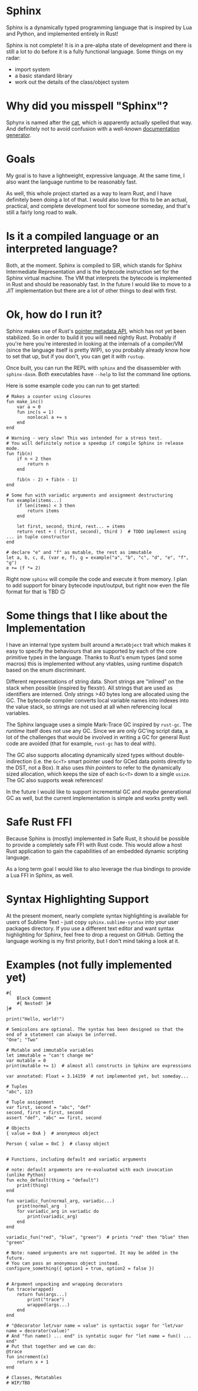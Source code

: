# Sphinx

Sphinx is a dynamically typed programming language that is inspired by Lua and Python, and implemented entirely in Rust!

Sphinx is not complete! It is in a pre-alpha state of development and there is still a lot to do before it is a fully functional language. Some things on my radar:

 - import system
 - a basic standard library
 - work out the details of the class/object system

# Why did you misspell "Sphinx"?

Sphynx is named after the [cat](https://en.wikipedia.org/wiki/Sphynx_cat), which is apparently actually spelled that way. And definitely not to avoid confusion with a well-known [documentation generator](https://www.sphinx-doc.org/en/master/).

# Goals

My goal is to have a lightweight, expressive language. At the same time, I also want the language runtime to be reasonably fast.

As well, this whole project started as a way to learn Rust, and I have definitely been doing a lot of that. I would also love for this to be an actual, practical, and complete development tool for someone someday, and that's still a fairly long road to walk.

# Is it a compiled language or an interpreted language?

Both, at the moment. Sphinx is compiled to SIR, which stands for Sphinx Intermediate Representation and is the bytecode instruction set for the Sphinx virtual machine. The VM that interprets the bytecode is implemented in Rust and should be reasonably fast. In the future I would like to move to a JIT implementation but there are a lot of other things to deal with first.

# Ok, how do I run it?

Sphinx makes use of Rust's [pointer metadata API](https://github.com/rust-lang/rust/issues/81513), which has not yet been stabilized. So in order to build it you will need nightly Rust. Probably if you're here you're interested in looking at the internals of a compiler/VM (since the language itself is pretty WIP), so you probably already know how to set that up, but if you don't, you can get it with `rustup`. 

Once built, you can run the REPL with `sphinx` and the disassembler with `sphinx-dasm`. Both executables have `--help` to list the command line options.

Here is some example code you can run to get started:
```
# Makes a counter using closures
fun make_inc()
    var a = 0
    fun inc(s = 1)
        nonlocal a += s
    end
end

# Warning - very slow! This was intended for a stress test.
# You will definitely notice a speedup if compile Sphinx in release mode.
fun fib(n)
    if n < 2 then 
        return n 
    end
    
    fib(n - 2) + fib(n - 1)
end

# Some fun with variadic arguments and assignment destructuring
fun example(items...)
    if len(items) < 3 then
        return items
    end
    
    let first, second, third, rest... = items
    return rest + ( (first, second), third )  # TODO implement using ... in tuple constructor
end

# declare "e" and "f" as mutable, the rest as immutable
let a, b, c, d, (var e, f), g = example("a", "b", "c", "d", "e", "f", "g") 
e += (f *= 2)

```

Right now `sphinx` will compile the code and execute it from memory. I plan to add support for binary bytecode input/output, but right now even the file format for that is TBD 🙃

# Some things that I like about the Implementation

I have an internal type system built around a `MetaObject` trait which makes it easy to specify the behaviours that are supported by each of the core primitive types in the language. Thanks to Rust's enum types (and some macros) this is implemented without any vtables, using runtime dispatch based on the enum discriminant.

Different representations of string data. Short strings are "inlined" on the stack when possible (inspired by flexstr). All strings that are used as identifiers are interned. Only strings >40 bytes long are allocated using the GC. The bytecode compiler converts local variable names into indexes into the value stack, so strings are not used at all when referencing local variables.

The Sphinx language uses a simple Mark-Trace GC inspired by `rust-gc`. The *runtime* itself does not use any GC. Since we are only GC'ing script data, a lot of the challenges that would be involved in writing a GC for general Rust code are avoided (that for example, `rust-gc` has to deal with).

The GC also supports allocating dynamically sized types without double-indirection (i.e. the `Gc<T>` smart pointer used for GCed data points directly to the DST, not a Box). It also uses *thin pointers* to refer to the dynamically sized allocation, which keeps the size of each `Gc<T>` down to a single `usize`. The GC also supports weak references!

In the future I would like to support incremental GC and *maybe* generational GC as well, but the current implementation is simple and works pretty well.

# Safe Rust FFI

Because Sphinx is (mostly) implemented in Safe Rust, it should be possible to provide a completely safe FFI with Rust code. This would allow a host Rust application to gain the capabilities of an embedded dynamic scripting language.

As a long term goal I would like to also leverage the rlua bindings to provide a Lua FFI in Sphinx, as well.

# Syntax Highlighting Support

At the present moment, nearly complete syntax highlighting is available for users of Sublime Text - just copy `sphinx.sublime-syntax` into your user packages directory. If you use a different text editor and want syntax highlighting for Sphinx, feel free to drop a request on GitHub. Getting the language working is my first priority, but I don't mind taking a look at it.

# Examples (not fully implemented yet)
```
#{ 
    Block Comment  
    #{ Nested! }#
}#

print("Hello, world!")

# Semicolons are optional. The syntax has been designed so that the end of a statement can always be inferred.
"One"; "Two"

# Mutable and immutable variables
let immutable = "can't change me"
var mutable = 0
print(mutable += 1)  # almost all constructs in Sphinx are expressions

var annotated: Float = 3.14159  # not implemented yet, but someday...

# Tuples
"abc", 123

# Tuple assignment
var first, second = "abc", "def"
second, first = first, second
assert "def", "abc" == first, second

# Objects
{ value = 0xA }  # anonymous object

Person { value = 0xC }  # classy object


# Functions, including default and variadic arguments

# note: default arguments are re-evaluated with each invocation (unlike Python)
fun echo_default(thing = "default")
    print(thing)
end

fun variadic_fun(normal_arg, variadic...)
    print(normal_arg  )
    for variadic_arg in variadic do
        print(variadic_arg)
    end
end

variadic_fun("red", "blue", "green")  # prints "red" then "blue" then "green"

# Note: named arguments are not supported. It may be added in the future.
# You can pass an anonymous object instead.
configure_something({ option1 = true, option2 = false })


# Argument unpacking and wrapping decorators
fun trace(wrapped)
    return fun(args...)
        print("trace")
        wrapped(args...)
    end
end

# "@decorator let/var name = value" is syntactic sugar for "let/var name = decorator(value)"
# And "fun name() ... end" is syntatic sugar for "let name = fun() ... end"
# Put that together and we can do:
@trace
fun increment(x)
    return x + 1
end

# Classes, Metatables
# WIP/TBD

```
